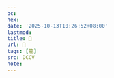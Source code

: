 ```yaml
---
bc:
hex:
date: '2025-10-13T10:26:52+08:00'
lastmod:
title: 􂣹
url: 􂣹
tags: [龍]
src: DCCV
note:
---
```

